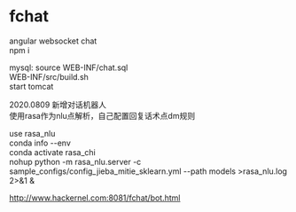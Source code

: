 # fchat
angular websocket chat  
npm i  

mysql: 
source WEB-INF/chat.sql  
WEB-INF/src/build.sh  
start tomcat  

2020.0809 新增对话机器人  
使用rasa作为nlu点解析，自己配置回复话术点dm规则  

use rasa_nlu  
conda info --env  
conda activate rasa_chi  
nohup python -m rasa_nlu.server -c sample_configs/config_jieba_mitie_sklearn.yml --path models  >rasa_nlu.log 2>&1 &  


http://www.hackernel.com:8081/fchat/bot.html
